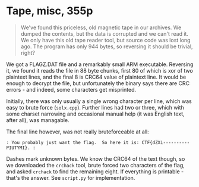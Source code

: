 # Tape, misc, 355p

> We've found this priceless, old magnetic tape in our archives. We dumped the contents, but the data is corrupted and we can't read it. We only have this old tape reader tool, but source code was lost long ago. The program has only 944 bytes, so reversing it should be trivial, right?

We got a FLAGZ.DAT file and a remarkably small ARM executable. Reversing it, we found it reads the file in
88 byte chunks, first 80 of which is xor of two plaintext lines, and the final 8 is CRC64 value of plaintext line.
It would be enough to decrypt the file, but unfortunately the binary says there are CRC errors - and indeed,
some characters get misprinted.

Initially, there was only usually a single wrong character per line, which was easy to brute force (`solx.cpp`). Further lines
had two or three, which with some charset narrowing and occasional manual help (it was English text, after all), was
managable.

The final line however, was not really bruteforceable at all:
```
: You probably just want the flag.  So here it is: CTF{dZXi----------PIUTYMI}. :
```
Dashes mark unknown bytes. We know the CRC64 of the text though, so we downloaded the `crchack` tool,
brute forced two characters of the flag, and asked `crchack` to find the remaining eight. If everything
is printable - that's the answer. See `script.py` for implementation.
